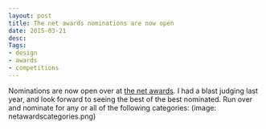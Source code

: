 ```yaml
---
layout: post
title: The net awards nominations are now open
date: 2015-03-21
desc:
Tags: 
- design
- awards
- competitions
---
```

Nominations are now open over at [the net awards](https://thenetawards.com/). I had a blast judging last year, and look forward to seeing the best of the best nominated. Run over and nominate for any or all of the following categories:
(image: netawardscategories.png)